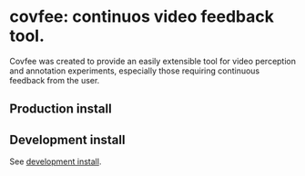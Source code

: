 # covfee: continuos video feedback tool.

Covfee was created to provide an easily extensible tool for video perception and annotation experiments, especially those requiring continuous feedback from the user.

## Production install

## Development install
See [development install](docs/develop.md).
